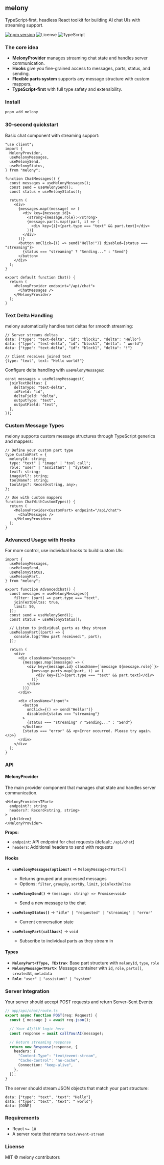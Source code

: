 ## melony

TypeScript‑first, headless React toolkit for building AI chat UIs with streaming support.

[![npm version](https://img.shields.io/npm/v/melony.svg?color=2ea043)](https://www.npmjs.com/package/melony)
![License](https://img.shields.io/badge/license-MIT-blue.svg)
![TypeScript](https://img.shields.io/badge/typed-TypeScript-3178c6.svg)

### The core idea

- **MelonyProvider** manages streaming chat state and handles server communication.
- **Hooks** give you fine-grained access to messages, parts, status, and sending.
- **Flexible parts system** supports any message structure with custom mappers.
- **TypeScript-first** with full type safety and extensibility.

### Install

```bash
pnpm add melony
```

### 30‑second quickstart

Basic chat component with streaming support:

```tsx
"use client";
import {
  MelonyProvider,
  useMelonyMessages,
  useMelonySend,
  useMelonyStatus,
} from "melony";

function ChatMessages() {
  const messages = useMelonyMessages();
  const send = useMelonySend();
  const status = useMelonyStatus();

  return (
    <div>
      {messages.map((message) => (
        <div key={message.id}>
          <strong>{message.role}:</strong>
          {message.parts.map((part, i) => (
            <div key={i}>{part.type === "text" && part.text}</div>
          ))}
        </div>
      ))}
      <button onClick={() => send("Hello!")} disabled={status === "streaming"}>
        {status === "streaming" ? "Sending..." : "Send"}
      </button>
    </div>
  );
}

export default function Chat() {
  return (
    <MelonyProvider endpoint="/api/chat">
      <ChatMessages />
    </MelonyProvider>
  );
}
```

### Text Delta Handling

melony automatically handles text deltas for smooth streaming:

```tsx
// Server streams deltas
data: {"type": "text-delta", "id": "block1", "delta": "Hello"}
data: {"type": "text-delta", "id": "block1", "delta": " world"}
data: {"type": "text-delta", "id": "block1", "delta": "!"}

// Client receives joined text
{type: "text", text: "Hello world!"}
```

Configure delta handling with `useMelonyMessages`:

```tsx
const messages = useMelonyMessages({
  joinTextDeltas: {
    deltaType: "text-delta",
    idField: "id",
    deltaField: "delta",
    outputType: "text",
    outputField: "text",
  },
});
```

### Custom Message Types

melony supports custom message structures through TypeScript generics and mappers:

```tsx
// Define your custom part type
type CustomPart = {
  melonyId: string;
  type: "text" | "image" | "tool_call";
  role: "user" | "assistant" | "system";
  text?: string;
  imageUrl?: string;
  toolName?: string;
  toolArgs?: Record<string, any>;
};

// Use with custom mappers
function ChatWithCustomTypes() {
  return (
    <MelonyProvider<CustomPart> endpoint="/api/chat">
      <ChatMessages />
    </MelonyProvider>
  );
}
```

### Advanced Usage with Hooks

For more control, use individual hooks to build custom UIs:

```tsx
import {
  useMelonyMessages,
  useMelonySend,
  useMelonyStatus,
  useMelonyPart,
} from "melony";

export function AdvancedChat() {
  const messages = useMelonyMessages({
    filter: (part) => part.type === "text",
    joinTextDeltas: true,
    limit: 50,
  });
  const send = useMelonySend();
  const status = useMelonyStatus();

  // Listen to individual parts as they stream
  useMelonyPart((part) => {
    console.log("New part received:", part);
  });

  return (
    <div>
      <div className="messages">
        {messages.map((message) => (
          <div key={message.id} className={`message ${message.role}`}>
            {message.parts.map((part, i) => (
              <div key={i}>{part.type === "text" && part.text}</div>
            ))}
          </div>
        ))}
      </div>

      <div className="input">
        <button
          onClick={() => send("Hello!")}
          disabled={status === "streaming"}
        >
          {status === "streaming" ? "Sending..." : "Send"}
        </button>
        {status === "error" && <p>Error occurred. Please try again.</p>}
      </div>
    </div>
  );
}
```

### API

#### MelonyProvider

The main provider component that manages chat state and handles server communication.

```tsx
<MelonyProvider<TPart>
  endpoint?: string
  headers?: Record<string, string>
>
  {children}
</MelonyProvider>
```

**Props:**

- `endpoint`: API endpoint for chat requests (default: `/api/chat`)
- `headers`: Additional headers to send with requests

#### Hooks

- **`useMelonyMessages(options?)`** → `MelonyMessage<TPart>[]`

  - Returns grouped and processed messages
  - Options: `filter`, `groupBy`, `sortBy`, `limit`, `joinTextDeltas`

- **`useMelonySend()`** → `(message: string) => Promise<void>`

  - Send a new message to the chat

- **`useMelonyStatus()`** → `"idle" | "requested" | "streaming" | "error"`

  - Current conversation state

- **`useMelonyPart(callback)`** → `void`
  - Subscribe to individual parts as they stream in

#### Types

- **`MelonyPart<TType, TExtra>`**: Base part structure with `melonyId`, `type`, `role`
- **`MelonyMessage<TPart>`**: Message container with `id`, `role`, `parts[]`, `createdAt`, `metadata`
- **`Role`**: `"user" | "assistant" | "system"`

### Server Integration

Your server should accept POST requests and return Server-Sent Events:

```ts
// app/api/chat/route.ts
export async function POST(req: Request) {
  const { message } = await req.json();

  // Your AI/LLM logic here
  const response = await callYourAI(message);

  // Return streaming response
  return new Response(response, {
    headers: {
      "Content-Type": "text/event-stream",
      "Cache-Control": "no-cache",
      Connection: "keep-alive",
    },
  });
}
```

The server should stream JSON objects that match your part structure:

```
data: {"type": "text", "text": "Hello"}
data: {"type": "text", "text": " world"}
data: [DONE]
```

### Requirements

- React `>= 18`
- A server route that returns `text/event-stream`

### License

MIT © melony contributors
